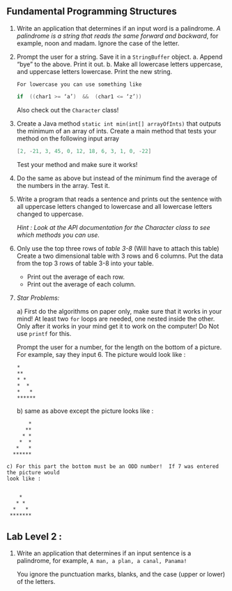 ## Fundamental Programming Structures

1. Write an application that determines if an input word is a palindrome.
_A palindrome is a string that reads the same forward and backward_, for example, noon  and  madam.
Ignore the case of the letter.

2.  Prompt the user for a string.  Save it in a `StringBuffer` object.
    a. Append  “bye”  to the above.  Print it out.
    b. Make all lowercase letters uppercase, and uppercase letters lowercase.  Print the new string.

        For lowercase you can use something like

	```java
	if  ((char1 >= ‘a’)  &&  (char1 <= ‘z’))
	```
	
	Also check out the `Character` class!

3. Create a Java method `static int min(int[] arrayOfInts)` that outputs
the minimum of an array of ints. Create a main method that tests
your method on the following input array

    ```java
    [2, -21, 3, 45, 0, 12, 18, 6, 3, 1, 0, -22]
    ```

    Test your method and make sure it works!

4. Do the same as above but instead of the minimum find the average of
the numbers in the array.  Test it.
3. Write a program that reads a sentence and prints out the sentence with
all uppercase letters changed to lowercase and all lowercase letters changed to uppercase.

    _Hint :  Look at the API documentation for the  Character  class to see which methods you can use._

5. Only use the top three rows of _table 3-8_ (Will have to attach this table)
   Create a two dimensional table with  3  rows and  6  columns.
   Put the data from the top 3 rows of table 3-8 into your table.

    * Print out the average of each row.
    * Print out the average of each column.


6. *Star Problems:*

   a) First do the algorithms on paper only, make sure that it works in your
   mind! At least two `for` loops are needed, one nested inside the other.
   Only after it works in your mind get it to work on the computer! Do Not use `printf` for this.

   Prompt the user for a number, for the length on the bottom of a picture.
   For example, say they input 6. The picture would look like :
   
      
       *
       **
       * *
       *  *
       *   *
       ******
      
	
    b) same as above except the picture looks like :
 
 ```
        *
       **
      * *
     *  *
    *   *
   ******
 ```
       
   
    
    c) For this part the bottom must be an ODD number!  If 7 was entered the picture would
    look like :
       
      
        *
       * *
      *   *
     *******
      
       
Lab Level 2 :
---
1. Write an application that determines if an input sentence is a palindrome, for
example,  `A man, a plan, a canal, Panama!`

    You ignore the punctuation marks, blanks, and the case (upper or lower) of the letters.
